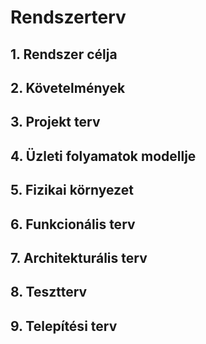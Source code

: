 # ﻿Rendszerterv

## 1. Rendszer célja

## 2. Követelmények

## 3. Projekt terv

## 4. Üzleti folyamatok modellje

## 5. Fizikai környezet

## 6. Funkcionális terv

## 7. Architekturális terv

## 8. Tesztterv

## 9. Telepítési terv
